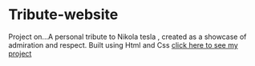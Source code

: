 # Tribute-website
 Project on...A personal tribute to Nikola tesla , created as a showcase of admiration and respect. 
 Built using Html and Css
[click here to see my project](https://codepen.io/prasanth-ganta/full/wvxOGZz)
